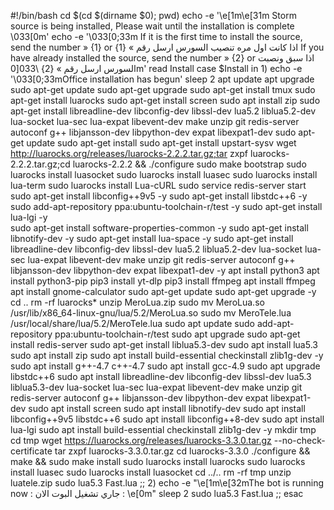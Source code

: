 #!/bin/bash
cd $(cd $(dirname $0); pwd)
echo -e '\e[1m\e[31m
Storm source is being installed, 
Please wait until the installation is complete
\033[0m'
echo -e '\033[0;33m
If it is the first time to install the source, send the number » {1}
or اذا كانت اول مره تنصيب السورس ارسل رقم » {1}
If you have already installed the source, send the number » {2}
or اذا سبق ونصبت السورس ارسل رقم » {2}
\033[0m'
read Install
case $Install in
1)
echo -e '\033[0;33mOffice installation has begun'
sleep 2
apt update
apt upgrade
sudo apt-get update
sudo apt-get upgrade
sudo apt-get install tmux
sudo apt-get install luarocks
sudo apt-get install screen
sudo apt install zip
sudo apt-get install libreadline-dev libconfig-dev libssl-dev lua5.2 liblua5.2-dev lua-socket lua-sec lua-expat libevent-dev make unzip git redis-server autoconf g++ libjansson-dev libpython-dev expat libexpat1-dev
sudo apt-get update
sudo apt-get install
sudo apt-get install upstart-sysv
wget http://luarocks.org/releases/luarocks-2.2.2.tar.gz;tar zxpf luarocks-2.2.2.tar.gz;cd luarocks-2.2.2 && ./configure
sudo make bootstrap
sudo luarocks install luasocket
sudo luarocks install luasec
sudo luarocks install lua-term
sudo luarocks install Lua-cURL
sudo service redis-server start
sudo apt-get install libconfig++9v5 -y 
sudo apt-get install libstdc++6 -y
sudo add-apt-repository ppa:ubuntu-toolchain-r/test -y 
sudo apt-get install lua-lgi -y  
sudo apt-get install software-properties-common -y
sudo apt-get install libnotify-dev -y 
sudo apt-get install lua-space -y
sudo apt-get install libreadline-dev libconfig-dev libssl-dev lua5.2 liblua5.2-dev lua-socket lua-sec lua-expat libevent-dev make unzip git redis-server autoconf g++ libjansson-dev libpython-dev expat libexpat1-dev -y
apt install python3
apt install python3-pip
pip3 install yt-dlp
pip3 install ffmpeg 
apt install ffmpeg 
apt install gnome-calculator
sudo apt-get update 
sudo apt-get upgrade -y
cd ..
rm -rf luarocks*
unzip MeroLua.zip
sudo mv MeroLua.so /usr/lib/x86_64-linux-gnu/lua/5.2/MeroLua.so
sudo mv MeroTele.lua /usr/local/share/lua/5.2/MeroTele.lua
sudo apt update
sudo add-apt-repository ppa:ubuntu-toolchain-r/test
sudo apt upgrade
sudo apt-get install redis-server
sudo apt-get install liblua5.3-dev
sudo apt install lua5.3
sudo apt install zip
sudo apt install build-essential checkinstall zlib1g-dev -y
sudo apt install g++-4.7 c++-4.7
sudo apt install gcc-4.9
sudo apt upgrade libstdc++6
sudo apt install libreadline-dev libconfig-dev libssl-dev lua5.3 liblua5.3-dev lua-socket lua-sec lua-expat libevent-dev make unzip git redis-server autoconf g++ libjansson-dev libpython-dev expat libexpat1-dev
sudo apt install screen
sudo apt install libnotify-dev
sudo apt install libconfig++9v5 libstdc++6
sudo apt install libconfig++8-dev
sudo apt install lua-lgi
sudo apt install build-essential checkinstall zlib1g-dev -y
mkdir tmp
cd tmp
wget https://luarocks.org/releases/luarocks-3.3.0.tar.gz --no-check-certificate
tar zxpf luarocks-3.3.0.tar.gz
cd luarocks-3.3.0
./configure && make && sudo make install
sudo luarocks install luarocks
sudo luarocks install luasec
sudo luarocks install luasocket
cd ../..
rm -rf tmp
unzip luatele.zip
sudo lua5.3 Fast.lua
;;
2)
echo -e "\e[1m\e[32mThe bot is running now : جاري تشغيل البوت الان : \e[0m"
sleep 2
sudo lua5.3 Fast.lua
;;
esac
